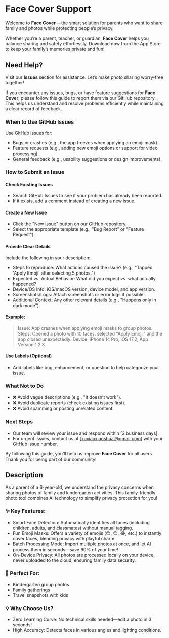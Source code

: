 # Face Cover Support
Welcome to **Face Cover** —the smart solution for parents who want to share family and photos while protecting people’s privacy. 

Whether you’re a parent, teacher, or guardian, **Face Cover** helps you balance sharing and safety effortlessly. Download now from the App Store to keep your family’s memories private and fun!

## Need Help?
Visit our **Issues** section for assistance. Let’s make photo sharing worry-free together!

If you encounter any issues, bugs, or have feature suggestions for **Face Cover**, please follow this guide to report them via our GitHub repository. This helps us understand and resolve problems efficiently while maintaining a clear record of feedback.

### When to Use GitHub Issues
Use GitHub Issues for:

* Bugs or crashes (e.g., the app freezes when applying an emoji mask).
* Feature requests (e.g., adding new emoji options or support for video processing).
* General feedback (e.g., usability suggestions or design improvements).

### How to Submit an Issue
#### Check Existing Issues

* Search GitHub Issues to see if your problem has already been reported.
* If it exists, add a comment instead of creating a new issue.

#### Create a New Issue

* Click the "New Issue" button on our GitHub repository.
* Select the appropriate template (e.g., "Bug Report" or "Feature Request").

#### Provide Clear Details
Include the following in your description:

* Steps to reproduce: What actions caused the issue? (e.g., "Tapped 'Apply Emoji' after selecting 5 photos.")
* Expected vs. Actual Behavior: What did you expect vs. what actually happened?
* Device/OS Info: iOS/macOS version, device model, and app version.
* Screenshots/Logs: Attach screenshots or error logs if possible.
* Additional Context: Any other relevant details (e.g., "Happens only in dark mode").

#### Example:

> Issue: App crashes when applying emoji masks to group photos.
> Steps: Opened a photo with 10 faces, selected "Apply Emoji," and the app closed unexpectedly.
> Device: iPhone 14 Pro, iOS 17.2, App Version 1.2.3.

#### Use Labels (Optional)

* Add labels like bug, enhancement, or question to help categorize your issue.
  
### What Not to Do
* ❌ Avoid vague descriptions (e.g., "It doesn’t work").
* ❌ Avoid duplicate reports (check existing issues first).
* ❌ Avoid spamming or posting unrelated content.
  
### Next Steps
* Our team will review your issue and respond within [3 business days].
* For urgent issues, contact us at [xuxiaoxiaoshuai@gmail.com] with your GitHub issue number.
  
By following this guide, you’ll help us improve **Face Cover** for all users. Thank you for being part of our community!

## Description
As a parent of a 6-year-old, we understand the privacy concerns when sharing photos of family and kindergarten activities. This family-friendly photo tool combines AI technology to simplify privacy protection for you!

### ✨ Key Features:

* Smart Face Detection: Automatically identifies all faces (including children, adults, and classmates) without manual tagging.
* Fun Emoji Masks: Offers a variety of emojis (😊, 😉, 😂, etc.) to instantly cover faces, blending privacy with playful charm.
* Batch Processing Mode: Import multiple photos at once, and let AI process them in seconds—save 90% of your time!
* On-Device Privacy: All photos are processed locally on your device, never uploaded to the cloud, ensuring family data security.

### 🎯 Perfect For:

* Kindergarten group photos
* Family gatherings
* Travel snapshots with kids

### 💡 Why Choose Us?

* Zero Learning Curve: No technical skills needed—edit a photo in 3 seconds!
* High Accuracy: Detects faces in various angles and lighting conditions.


